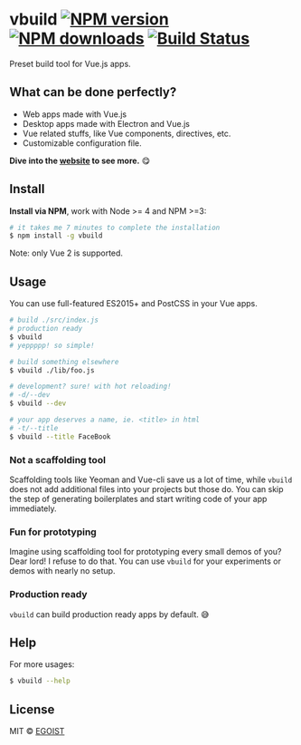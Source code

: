 # vbuild [![NPM version](https://img.shields.io/npm/v/vbuild.svg?style=flat-square)](https://npmjs.com/package/vbuild) [![NPM downloads](https://img.shields.io/npm/dm/vbuild.svg?style=flat-square)](https://npmjs.com/package/vbuild) [![Build Status](https://img.shields.io/circleci/project/egoist/vbuild/master.svg?style=flat-square)](https://circleci.com/gh/egoist/vbuild) 

Preset build tool for Vue.js apps.

## What can be done perfectly?

- Web apps made with Vue.js
- Desktop apps made with Electron and Vue.js
- Vue related stuffs, like Vue components, directives, etc.
- Customizable configuration file.

**Dive into the [website](http://vbuild.js.org/#/guide/options) to see more.** 😋

## Install

**Install via NPM**, work with Node >= 4 and NPM >=3:

```bash
# it takes me 7 minutes to complete the installation
$ npm install -g vbuild
```

Note: only Vue 2 is supported.

## Usage

You can use full-featured ES2015+ and PostCSS in your Vue apps.

```bash
# build ./src/index.js
# production ready
$ vbuild
# yeppppp! so simple!

# build something elsewhere
$ vbuild ./lib/foo.js

# development? sure! with hot reloading!
# -d/--dev
$ vbuild --dev

# your app deserves a name, ie. <title> in html
# -t/--title
$ vbuild --title FaceBook
```

### Not a scaffolding tool

Scaffolding tools like Yeoman and Vue-cli save us a lot of time, while `vbuild` does not add additional files into your projects but those do. You can skip the step of generating boilerplates and start writing code of your app immediately.

### Fun for prototyping

Imagine using scaffolding tool for prototyping every small demos of you? Dear lord! I refuse to do that. You can use `vbuild` for your experiments or demos with nearly no setup.

### Production ready

`vbuild` can build production ready apps by default. 😅

## Help

For more usages:

```bash
$ vbuild --help
```

## License

MIT © [EGOIST](https://github.com/egoist)
